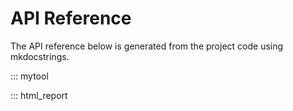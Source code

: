 # API Reference

The API reference below is generated from the project code using mkdocstrings.

::: mytool

::: html_report
